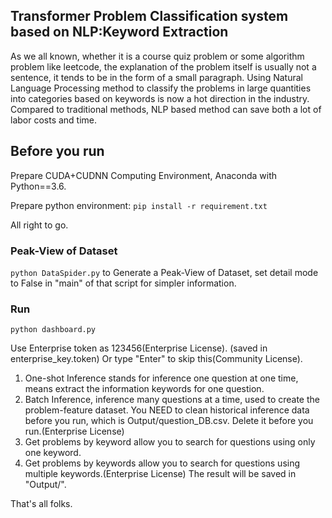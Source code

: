 ## Transformer Problem Classification system based on NLP:Keyword Extraction
As we all known, whether it is a course quiz problem or some algorithm problem like leetcode, the explanation of the problem itself is usually not a sentence, it  tends to be in the form of a small paragraph. 
Using Natural Language Processing method to classify the problems in large quantities into categories based on keywords is now a hot direction in the industry. Compared to traditional methods, NLP based method can save both a lot of labor costs and time. 

## Before you run
Prepare CUDA+CUDNN Computing Environment, Anaconda with Python==3.6.

Prepare python environment:
`pip install -r requirement.txt`

All right to go.

### Peak-View of Dataset
`python DataSpider.py` to Generate a Peak-View of Dataset, set detail mode to False in "main" of that script for simpler information.

### Run

`python dashboard.py`

Use Enterprise token as 123456(Enterprise License). (saved in enterprise_key.token) Or type "Enter" to skip this(Community License).

1. One-shot Inference stands for inference one question at one time, means extract the information keywords for one question.
2. Batch Inference, inference many questions at a time, used to create the problem-feature dataset. You NEED to clean historical inference data before you run, which is Output/question_DB.csv. Delete it before you run.(Enterprise License)
3. Get problems by keyword allow you to search for questions using only one keyword.
4. Get problems by keywords allow you to search for questions using multiple keywords.(Enterprise License) The result will be saved in "Output/".



That's all folks.
